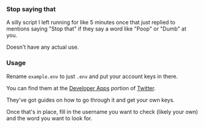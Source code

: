 ### Stop saying that

A silly script I left running for like 5 minutes once that just replied to mentions saying "Stop that" if they say a word like "Poop" or "Dumb" at you.

Doesn't have any actual use.

### Usage

Rename `example.env` to just `.env` and put your account keys in there.

You can find them at the [Developer Apps](https://apps.twitter.com) portion of [Twitter](https://twitter.com).

They've got guides on how to go through it and get your own keys.

Once that's in place, fill in the username you want to check (likely your own) and the word you want to look for.
